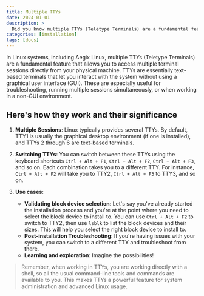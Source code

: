 ```yaml
---
title: Multiple TTYs
date: 2024-01-01
description: >
  Did you know multiple TTYs (Teletype Terminals) are a fundamental feature in GNU/Linux systems including Aegix Linux?
categories: [installation]
tags: [docs]
---
```


In Linux systems, including Aegix Linux, multiple TTYs (Teletype Terminals) are a fundamental feature that allows you to access multiple terminal sessions directly from your physical machine. TTYs are essentially text-based terminals that let you interact with the system without using a graphical user interface (GUI). These are especially useful for troubleshooting, running multiple sessions simultaneously, or when working in a non-GUI environment.

## Here's how they work and their significance

1. **Multiple Sessions**: Linux typically provides several TTYs. By default, TTY1 is usually the graphical desktop environment (if one is installed), and TTYs 2 through 6 are text-based terminals.

2. **Switching TTYs**: You can switch between these TTYs using the keyboard shortcuts `Ctrl + Alt + F1`, `Ctrl + Alt + F2`, `Ctrl + Alt + F3`, and so on. Each combination takes you to a different TTY. For instance, `Ctrl + Alt + F2` will take you to TTY2, `Ctrl + Alt + F3` to TTY3, and so on.

3. **Use cases**:
    - **Validating block device selection**: Let's say you've already started the installation process and you're at the point where you need to select the block device to install to. You can use `Ctrl + Alt + F2` to switch to TTY2, then use `lsblk` to list the block devices and their sizes. This will help you select the right block device to install to. 
    - **Post-installation Troubleshooting**: If you're having issues with your system, you can switch to a different TTY and troubleshoot from there.
    - **Learning and exploration**: Imagine the possibilities! 

> Remember, when working in TTYs, you are working directly with a shell, so all the usual command-line tools and commands are available to you. This makes TTYs a powerful feature for system administration and advanced Linux usage.

